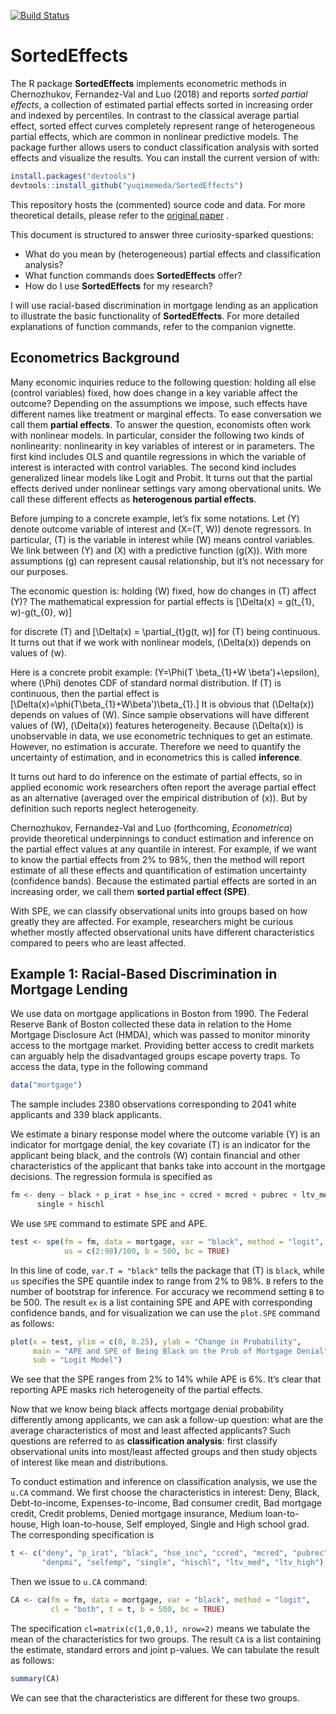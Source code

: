 
<!-- README.md is generated from README.Rmd. Please edit that file -->

[![Build
Status](https://travis-ci.org/shuowencs/SortedEffects.svg?branch=master)](https://travis-ci.org/shuowencs/SortedEffects)

# SortedEffects

The R package **SortedEffects** implements econometric methods in
Chernozhukov, Fernandez-Val and Luo (2018) and reports *sorted partial
effects*, a collection of estimated partial effects sorted in increasing
order and indexed by percentiles. In contrast to the classical average
partial effect, sorted effect curves completely represent range of
heterogeneous partial effects, which are common in nonlinear predictive
models. The package further allows users to conduct classification
analysis with sorted effects and visualize the results. You can install
the current version of with:

``` r
install.packages("devtools")
devtools::install_github("yuqimemeda/SortedEffects")
```

This repository hosts the (commented) source code and data. For more
theoretical details, please refer to the [original
paper](https://www.econometricsociety.org/publications/econometrica/2018/11/01/sorted-effects-method-discovering-heterogeneous-effects-beyond)
.

This document is structured to answer three curiosity-sparked questions:

  - What do you mean by (heterogeneous) partial effects and
    classification analysis?
  - What function commands does **SortedEffects** offer?
  - How do I use **SortedEffects** for my research?

I will use racial-based discrimination in mortgage lending as an
application to illustrate the basic functionality of **SortedEffects**.
For more detailed explanations of function commands, refer to the
companion vignette.

## Econometrics Background

Many economic inquiries reduce to the following question: holding all
else (control variables) fixed, how does change in a key variable affect
the outcome? Depending on the assumptions we impose, such effects have
different names like treatment or marginal effects. To ease conversation
we call them **partial effects**. To answer the question, economists
often work with nonlinear models. In particular, consider the following
two kinds of nonlinearity: nonlinearity in key variables of interest or
in parameters. The first kind includes OLS and quantile regressions in
which the variable of interest is interacted with control variables. The
second kind includes generalized linear models like Logit and Probit. It
turns out that the partial effects derived under nonlinear settings vary
among obervational units. We call these different effects as
**heterogenous partial effects**.

Before jumping to a concrete example, let’s fix some notations. Let
\(Y\) denote outcome variable of interest and \(X=(T, W)\) denote
regressors. In particular, \(T\) is the variable in interest while \(W\)
means control variables. We link between \(Y\) and \(X\) with a
predictive function \(g(X)\). With more assumptions \(g\) can represent
causal relationship, but it’s not necessary for our purposes.

The economic question is: holding \(W\) fixed, how do changes in \(T\)
affect \(Y\)? The mathematical expression for partial effects is
\[\Delta(x) = g(t_{1}, w)-g(t_{0}, w)\]

for discrete \(T\) and \[\Delta(x) = \partial_{t}g(t, w)\] for \(T\)
being continuous. It turns out that if we work with nonlinear models,
\(\Delta(x)\) depends on values of \(w\).

Here is a concrete probit example:
\(Y=\Phi(T \beta_{1}+W \beta')+\epsilon\), where \(\Phi\) denotes CDF of
standard normal distribution. If \(T\) is continuous, then the partial
effect is \[\Delta(x)=\phi(T\beta_{1}+W\beta')\beta_{1}.\] It is obvious
that \(\Delta(x)\) depends on values of \(W\). Since sample observations
will have different values of \(W\), \(\Delta(x)\) features
heterogeneity. Because \(\Delta(x)\) is unobservable in data, we use
econometric techniques to get an estimate. However, no estimation is
accurate. Therefore we need to quantify the uncertainty of estimation,
and in econometrics this is called **inference**.

It turns out hard to do inference on the estimate of partial effects, so
in applied economic work researchers often report the average partial
effect as an alternative (averaged over the empirical distribution of
\(x\)). But by definition such reports neglect heterogeneity.

Chernozhukov, Fernandez-Val and Luo (forthcoming, *Econometrica*)
provide theoretical underpinnings to conduct estimation and inference on
the partial effect values at any quantile in interest. For example, if
we want to know the partial effects from 2% to 98%, then the method will
report estimate of all these effects and quantification of estimation
uncertainty (confidence bands). Because the estimated partial effects
are sorted in an increasing order, we call them **sorted partial effect
(SPE)**.

With SPE, we can classify observational units into groups based on how
greatly they are affected. For example, researchers might be curious
whether mostly affected observational units have different
characteristics compared to peers who are least affected.

## Example 1: Racial-Based Discrimination in Mortgage Lending

We use data on mortgage applications in Boston from 1990. The Federal
Reserve Bank of Boston collected these data in relation to the Home
Mortgage Disclosure Act (HMDA), which was passed to monitor minority
access to the mortgage market. Providing better access to credit markets
can arguably help the disadvantaged groups escape poverty traps. To
access the data, type in the following command

``` r
data("mortgage")
```

The sample includes 2380 observations corresponding to 2041 white
applicants and 339 black applicants.

We estimate a binary response model where the outcome variable \(Y\) is
an indicator for mortgage denial, the key covariate \(T\) is an
indicator for the applicant being black, and the controls \(W\) contain
financial and other characteristics of the applicant that banks take
into account in the mortgage decisions. The regression formula is
specified as

``` r
fm <- deny ~ black + p_irat + hse_inc + ccred + mcred + pubrec + ltv_med + ltv_high + denpmi + selfemp + 
      single + hischl
```

We use `SPE` command to estimate SPE and APE.

``` r
test <- spe(fm = fm, data = mortgage, var = "black", method = "logit",
            us = c(2:98)/100, b = 500, bc = TRUE)
```

In this line of code, `var.T = "black"` tells the package that \(T\) is
`black`, while `us` specifies the SPE quantile index to range from 2% to
98%. `B` refers to the number of bootstrap for inference. For accuracy
we recommend setting `B` to be 500. The result `ex` is a list containing
SPE and APE with corresponding confidence bands, and for visualization
we can use the `plot.SPE` command as follows:

``` r
plot(x = test, ylim = c(0, 0.25), ylab = "Change in Probability",
     main = "APE and SPE of Being Black on the Prob of Mortgage Denial",
     sub = "Logit Model")
```

We see that the SPE ranges from 2% to 14% while APE is 6%. It’s clear
that reporting APE masks rich heterogeneity of the partial effects.

Now that we know being black affects mortgage denial probability
differently among applicants, we can ask a follow-up question: what are
the average characteristics of most and least affected applicants? Such
questions are referred to as **classification analysis**: first classify
observational units into most/least affected groups and then study
objects of interest like mean and distributions.

To conduct estimation and inference on classification analysis, we use
the `u.CA` command. We first choose the characteristics in interest:
Deny, Black, Debt-to-income, Expenses-to-income, Bad consumer credit,
Bad mortgage credit, Credit problems, Denied mortgage insurance, Medium
loan-to-house, High loan-to-house, Self employed, Single and High school
grad. The corresponding specification is

``` r
t <- c("deny", "p_irat", "black", "hse_inc", "ccred", "mcred", "pubrec",
       "denpmi", "selfemp", "single", "hischl", "ltv_med", "ltv_high")
```

Then we issue to `u.CA` command:

``` r
CA <- ca(fm = fm, data = mortgage, var = "black", method = "logit",
         cl = "both", t = t, b = 500, bc = TRUE)
```

The specification `cl=matrix(c(1,0,0,1), nrow=2)` means we tabulate the
mean of the characteristics for two groups. The result `CA` is a list
containing the estimate, standard errors and joint p-values. We can
tabulate the result as follows:

``` r
summary(CA)
```

We can see that the characteristics are different for these two groups.
